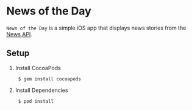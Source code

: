 # News of the Day

`News of the Day` is a simple iOS app that displays news stories from the [News API](https://newsapi.org).

## Setup

1. Install CocoaPods

        $ gem install cocoapods

2. Install Dependencies

        $ pod install
